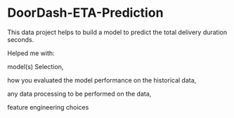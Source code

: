 # DoorDash-ETA-Prediction
This data project helps to build a model to predict the total delivery duration seconds.

Helped me with:


model(s) Selection,


how you evaluated the model performance on the historical data,

any data processing to be performed on the data,

feature engineering choices
